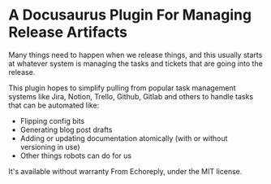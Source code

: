# A Docusaurus Plugin For Managing Release Artifacts

Many things need to happen when we release things, and this usually starts 
at whatever system is managing the tasks and tickets that are going into
the release. 

This plugin hopes to simplify pulling from popular task management systems
like Jira, Notion, Trello, Github, Gitlab and others to handle tasks that
can be automated like:

 - Flipping config bits
 - Generating blog post drafts 
 - Adding or updating documentation atomically (with or without versioning in use)
 - Other things robots can do for us

It's available without warranty From Echoreply, under the MIT license.

